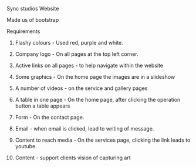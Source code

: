 Sync studios Website

Made us of bootstrap

Requirements

1. Flashy colours - Used red, purple and white.

2. Company logo - On all pages at the top left corner.

3. Active links on all pages - to help navigate within the website

4. Some graphics - On the home page the images are in a slideshow

5. A number of videos - on the service and gallery pages

6. A table in one page - On the home page, after clicking the operation button a table appears

7. Form - On the contact page.

8. Email - when email is clicked, lead to writing of message.

9. Content to reach media - On the services page, clicking the link leads to youtube.

10. Content - support clients vision of capturing art


